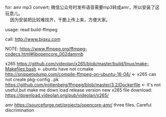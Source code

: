 for: amr mp3 convert; 微信公众号时发布语音需要mp3转成amr，所以安装了这玩意儿。  
     因为安装把比较难找齐，干脆上传上来，方便大家。  
     
usage: read build-ffmpeg

call: http://www.bigxu.com

NOTE:
https://www.ffmpeg.org/ffmpeg-codecs.html#libopencore_002damrnb

x265
https://github.com/videolan/x265/blob/master/build/linux/make-Makefiles.bash
<- ubuntu have not ccmake
http://snippetsdump.com/compile-ffmpeg-on-ubuntu-16-04/
<- x265 can not create pkg-config ..pk
https://github.com/jrottenberg/ffmpeg/blob/master/3.2/Dockerfile
<- it's not useful,but  make me down load release version
new x265 file download:
https://download.videolan.org/pub/videolan/x265/

amr
https://sourceforge.net/projects/opencore-amr/ three files. Careful discrimination
